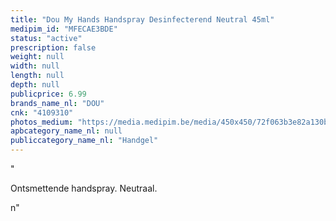 ```yaml
---
title: "Dou My Hands Handspray Desinfecterend Neutral 45ml"
medipim_id: "MFECAE3BDE"
status: "active"
prescription: false
weight: null
width: null
length: null
depth: null
publicprice: 6.99
brands_name_nl: "DOU"
cnk: "4109310"
photos_medium: "https://media.medipim.be/media/450x450/72f063b3e82a130b7bd4698d8ef8546a.jpg"
apbcategory_name_nl: null
publiccategory_name_nl: "Handgel"
---
```

"<p>Ontsmettende handspray. Neutraal.</p>n"

